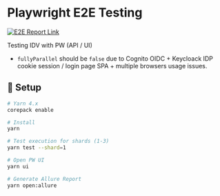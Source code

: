 # Playwright E2E Testing

<p align="left">
 <a href="https://curly-spork-6ky5gr3.pages.github.io"><img src="https://img.shields.io/badge/E2E_Tests_Report-Allure-blue" alt="E2E Report Link"></a>
</p>

Testing IDV with PW (API / UI)

- ```fullyParallel``` should be ```false``` due to Cognito OIDC + Keycloack IDP cookie session / login page SPA + multiple browsers usage issues.

## 🚀 Setup

```bash
# Yarn 4.x
corepack enable

# Install
yarn

# Test execution for shards (1-3)
yarn test --shard=1

# Open PW UI
yarn ui

# Generate Allure Report
yarn open:allure
